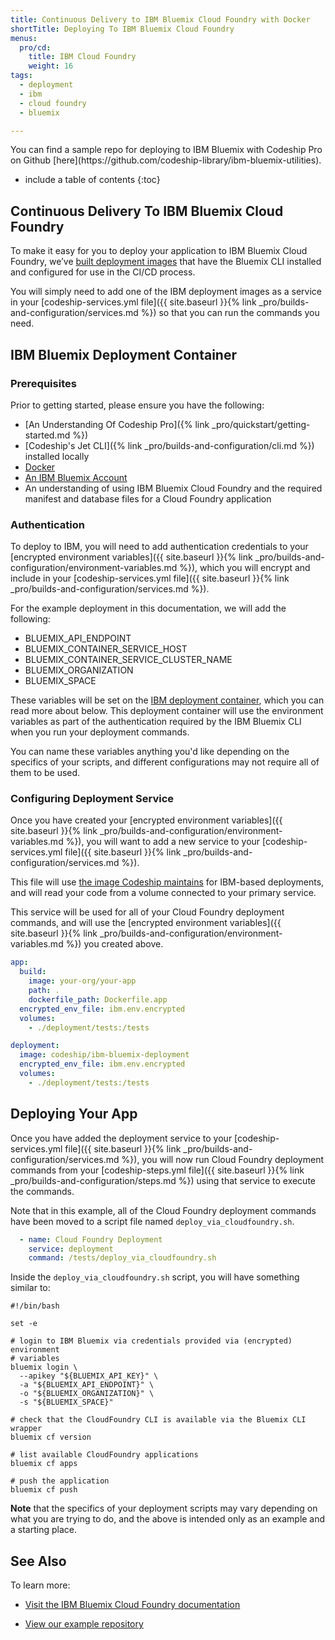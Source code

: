 ```yaml
---
title: Continuous Delivery to IBM Bluemix Cloud Foundry with Docker
shortTitle: Deploying To IBM Bluemix Cloud Foundry
menus:
  pro/cd:
    title: IBM Cloud Foundry
    weight: 16
tags:
  - deployment
  - ibm
  - cloud foundry
  - bluemix

---
```

<div class="info-block">
You can find a sample repo for deploying to IBM Bluemix with Codeship Pro on Github [here](https://github.com/codeship-library/ibm-bluemix-utilities).
</div>

* include a table of contents
{:toc}

## Continuous Delivery To IBM Bluemix Cloud Foundry

To make it easy for you to deploy your application to IBM Bluemix Cloud Foundry, we’ve [built deployment images](https://github.com/codeship-library/ibm-bluemix-utilities) that have the Bluemix CLI installed and configured for use in the CI/CD process.

You will simply need to add one of the IBM deployment images as a service in your [codeship-services.yml file]({{ site.baseurl }}{% link _pro/builds-and-configuration/services.md %}) so that you can run the commands you need.

## IBM Bluemix Deployment Container

### Prerequisites

Prior to getting started, please ensure you have the following:

- [An Understanding Of Codeship Pro]({% link _pro/quickstart/getting-started.md %})
- [Codeship's Jet CLI]({% link _pro/builds-and-configuration/cli.md %}) installed locally
- [Docker](https://www.Docker.com/products/overview)
- [An IBM Bluemix Account](https://www.ibm.com/cloud-computing/bluemix/)
- An understanding of using IBM Bluemix Cloud Foundry and the required manifest and database files for a Cloud Foundry application

### Authentication

To deploy to IBM, you will need to add authentication credentials to your [encrypted environment variables]({{ site.baseurl }}{% link _pro/builds-and-configuration/environment-variables.md %}), which you will encrypt and include in your [codeship-services.yml file]({{ site.baseurl }}{% link _pro/builds-and-configuration/services.md %}).

For the example deployment in this documentation, we will add the following:

- BLUEMIX_API_ENDPOINT
- BLUEMIX_CONTAINER_SERVICE_HOST
- BLUEMIX_CONTAINER_SERVICE_CLUSTER_NAME
- BLUEMIX_ORGANIZATION
- BLUEMIX_SPACE

These variables will be set on the [IBM deployment container](https://github.com/codeship-library/ibm-bluemix-utilities), which you can read more about below. This deployment container will use the environment variables as part of the authentication required by the IBM Bluemix CLI when you run your deployment commands.

You can name these variables anything you'd like depending on the specifics of your scripts, and different configurations may not require all of them to be used.

### Configuring Deployment Service

Once you have created your [encrypted environment variables]({{ site.baseurl }}{% link _pro/builds-and-configuration/environment-variables.md %}), you will want to add a new service to your [codeship-services.yml file]({{ site.baseurl }}{% link _pro/builds-and-configuration/services.md %}).

This file will use [the image Codeship maintains](https://github.com/codeship-library/ibm-bluemix-utilities) for IBM-based deployments, and will read your code from a volume connected to your primary service.

This service will be used for all of your Cloud Foundry deployment commands, and will use the [encrypted environment variables]({{ site.baseurl }}{% link _pro/builds-and-configuration/environment-variables.md %}) you created above.

```yaml
app:
  build:
    image: your-org/your-app
    path: .
    dockerfile_path: Dockerfile.app
  encrypted_env_file: ibm.env.encrypted
  volumes:
    - ./deployment/tests:/tests

deployment:
  image: codeship/ibm-bluemix-deployment
  encrypted_env_file: ibm.env.encrypted
  volumes:
    - ./deployment/tests:/tests
  ```

## Deploying Your App

Once you have added the deployment service to your [codeship-services.yml file]({{ site.baseurl }}{% link _pro/builds-and-configuration/services.md %}), you will now run Cloud Foundry deployment commands from your [codeship-steps.yml file]({{ site.baseurl }}{% link _pro/builds-and-configuration/steps.md %}) using that service to execute the commands.

Note that in this example, all of the Cloud Foundry deployment commands have been moved to a script file named `deploy_via_cloudfoundry.sh`.

```yaml
  - name: Cloud Foundry Deployment
    service: deployment
    command: /tests/deploy_via_cloudfoundry.sh
```

Inside the `deploy_via_cloudfoundry.sh` script, you will have something similar to:

```shell
#!/bin/bash

set -e

# login to IBM Bluemix via credentials provided via (encrypted) environment
# variables
bluemix login \
  --apikey "${BLUEMIX_API_KEY}" \
  -a "${BLUEMIX_API_ENDPOINT}" \
  -o "${BLUEMIX_ORGANIZATION}" \
  -s "${BLUEMIX_SPACE}"

# check that the CloudFoundry CLI is available via the Bluemix CLI wrapper
bluemix cf version

# list available CloudFoundry applications
bluemix cf apps

# push the application
bluemix cf push
```

**Note** that the specifics of your deployment scripts may vary depending on what you are trying to do, and the above is intended only as an example and a starting place.

## See Also

To learn more:

- [Visit the IBM Bluemix Cloud Foundry documentation](https://console.bluemix.net/docs/)

- [View our example repository](https://github.com/codeship-library/ibm-bluemix-utilities)
